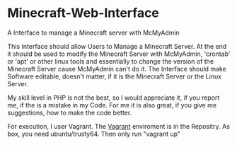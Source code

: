 # Minecraft-Web-Interface
A Interface to manage a Minecraft server with McMyAdmin

This Interface should allow Users to Manage a Minecraft Server.
At the end it should be used to modify the Minecraft Server with McMyAdmin, 'crontab' or 'apt' or other linux tools and essentially to change the version of the Minecraft Server cause McMyAdmin can't do it. The Interface should make Software editable, doesn't matter, if it is the Minecraft Server or the Linux Server.

My skill level in PHP is not the best, so I would appreciate it, if you report me, if the is a mistake in my Code. For me it is also great, if you give me suggestions, how to make the code better.

For execution, I user Vagrant. The <a href="www.vagrantup.com">Vagrant</a> enviroment is in the Repositry. As box, you need ubuntu/trusty64. Then only run "vagrant up"
